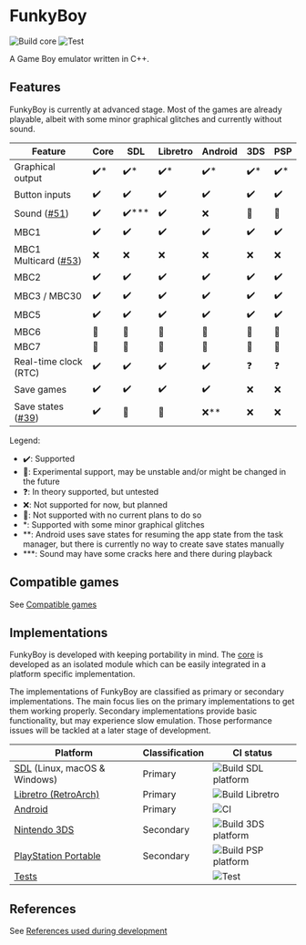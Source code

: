 # FunkyBoy

![Build core](https://github.com/kremi151/FunkyBoy/workflows/Build%20core/badge.svg)
![Test](https://github.com/kremi151/FunkyBoy/workflows/Test/badge.svg)

A Game Boy emulator written in C++.

## Features

FunkyBoy is currently at advanced stage.
Most of the games are already playable, albeit with some minor graphical glitches and currently without sound.

|Feature|Core|SDL|Libretro|Android|3DS|PSP|
|-|-|-|-|-|-|-|
|Graphical output|:heavy_check_mark:*|:heavy_check_mark:*|:heavy_check_mark:*|:heavy_check_mark:*|:heavy_check_mark:*|:heavy_check_mark:*|
|Button inputs|:heavy_check_mark:|:heavy_check_mark:|:heavy_check_mark:|:heavy_check_mark:|:heavy_check_mark:|:heavy_check_mark:|
|Sound ([#51](https://github.com/kremi151/FunkyBoy/issues/51))|:heavy_check_mark:|:heavy_check_mark:\*\*\*|:heavy_check_mark:|:x:|:no_entry_sign:|:no_entry_sign:|
|MBC1|:heavy_check_mark:|:heavy_check_mark:|:heavy_check_mark:|:heavy_check_mark:|:heavy_check_mark:|:heavy_check_mark:|
|MBC1 Multicard ([#53](https://github.com/kremi151/FunkyBoy/issues/53))|:x:|:x:|:x:|:x:|:x:|:x:|
|MBC2|:heavy_check_mark:|:heavy_check_mark:|:heavy_check_mark:|:heavy_check_mark:|:heavy_check_mark:|:heavy_check_mark:|
|MBC3 / MBC30|:heavy_check_mark:|:heavy_check_mark:|:heavy_check_mark:|:heavy_check_mark:|:heavy_check_mark:|:heavy_check_mark:|
|MBC5|:heavy_check_mark:|:heavy_check_mark:|:heavy_check_mark:|:heavy_check_mark:|:heavy_check_mark:|:heavy_check_mark:|
|MBC6|:no_entry_sign:|:no_entry_sign:|:no_entry_sign:|:no_entry_sign:|:no_entry_sign:|:no_entry_sign:|
|MBC7|:no_entry_sign:|:no_entry_sign:|:no_entry_sign:|:no_entry_sign:|:no_entry_sign:|:no_entry_sign:|
|Real-time clock (RTC)|:heavy_check_mark:|:heavy_check_mark:|:heavy_check_mark:|:heavy_check_mark:|:question:|:question:|
|Save games|:heavy_check_mark:|:heavy_check_mark:|:heavy_check_mark:|:heavy_check_mark:|:x:|:x:|
|Save states ([#39](https://github.com/kremi151/FunkyBoy/issues/39))|:heavy_check_mark:|:eyes:|:eyes:|:x:**|:x:|:x:|

Legend:
- :heavy_check_mark:: Supported
- :eyes:: Experimental support, may be unstable and/or might be changed in the future
- :question:: In theory supported, but untested
- :x:: Not supported for now, but planned
- :no_entry_sign:: Not supported with no current plans to do so
- \*: Supported with some minor graphical glitches
- \*\*: Android uses save states for resuming the app state from the task manager, but there is currently no way to create save states manually
- \*\*\*: Sound may have some cracks here and there during playback

## Compatible games
See [Compatible games](./docs/COMPATIBLE_GAMES.md)

## Implementations

FunkyBoy is developed with keeping portability in mind.
The [core](https://github.com/kremi151/FunkyBoy/tree/master/core) is developed as an isolated module which can be easily integrated in a platform specific implementation.

The implementations of FunkyBoy are classified as primary or secondary implementations.
The main focus lies on the primary implementations to get them working properly.
Secondary implementations provide basic functionality, but may experience slow emulation.
Those performance issues will be tackled at a later stage of development.

|Platform|Classification|CI status|
|--------|--------------|---------|
|[SDL](https://github.com/kremi151/FunkyBoy/tree/master/platform-sdl) (Linux, macOS & Windows)|Primary|![Build SDL platform](https://github.com/kremi151/FunkyBoy/workflows/Build%20SDL%20platform/badge.svg)|
|[Libretro (RetroArch)](https://github.com/kremi151/FunkyBoy/tree/master/platform-libretro)|Primary|![Build Libretro](https://github.com/kremi151/FunkyBoy/workflows/Build%20Libretro/badge.svg)|
|[Android](https://github.com/kremi151/FunkyBoyAndroid)|Primary|![CI](https://github.com/kremi151/FunkyBoyAndroid/workflows/CI/badge.svg)|
|[Nintendo 3DS](https://github.com/kremi151/FunkyBoy/tree/master/platform-3ds)|Secondary|![Build 3DS platform](https://github.com/kremi151/FunkyBoy/workflows/Build%203DS%20platform/badge.svg)|
|[PlayStation Portable](https://github.com/kremi151/FunkyBoy/tree/master/platform-psp)|Secondary|![Build PSP platform](https://github.com/kremi151/FunkyBoy/workflows/Build%20PSP%20platform/badge.svg)|
|[Tests](https://github.com/kremi151/FunkyBoy/tree/master/test)| |![Test](https://github.com/kremi151/FunkyBoy/workflows/Test/badge.svg)|

## References

See [References used during development](./docs/REFERENCES.md)
